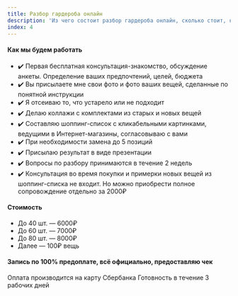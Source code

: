 ```yaml
---
title: Разбор гардероба онлайн
description: 'Из чего состоит разбор гардероба онлайн, сколько стоит, как записаться?'
index: 4
---
```

#### Как мы будем работать
- ✔️ Первая бесплатная консультация-знакомство, обсуждение анкеты. Определение ваших предпочтений, целей, бюджета
- ✔️ Вы присылаете мне свои фото и фото ваших вещей, сделанные по понятной инструкции
- ✔️ Я отсеиваю то, что устарело или не подходит
- ✔️ Делаю коллажи с комплектами из старых и новых вещей
- ✔️ Составляю шоппинг-список с кликабельными картинками, ведущими в Интернет-магазины, согласовываю с вами 
- ✔️ При необходимости замена до 5 позиций
- ✔️ Присылаю результат в виде презентации
- ✔️ Вопросы по разбору принимаются в течение 2 недель
- ✔️ Консультация во время покупки и примерки новых вещей из шоппинг-списка не входит. Но можно приобрести полное сопровождение отдельно за 2000₽
#### Стоимость
- До 40 шт. — 6000₽
- До 60 шт. — 7000₽
- До 80 шт. — 8000₽
- Далее — 100₽ вещь
#### Запись по 100% предоплате, всё официально, предоставляю чек⠀⠀
Оплата производится на карту Сбербанка
Готовность в течение 3 рабочих дней